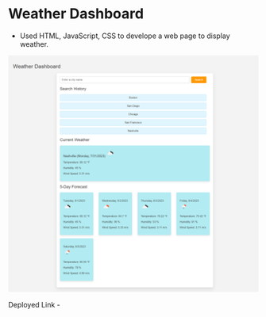 # Weather Dashboard

- Used HTML, JavaScript, CSS to develope a web page to display weather.

![Screenshot](./assets/images/weather-ss.png)

Deployed Link - 